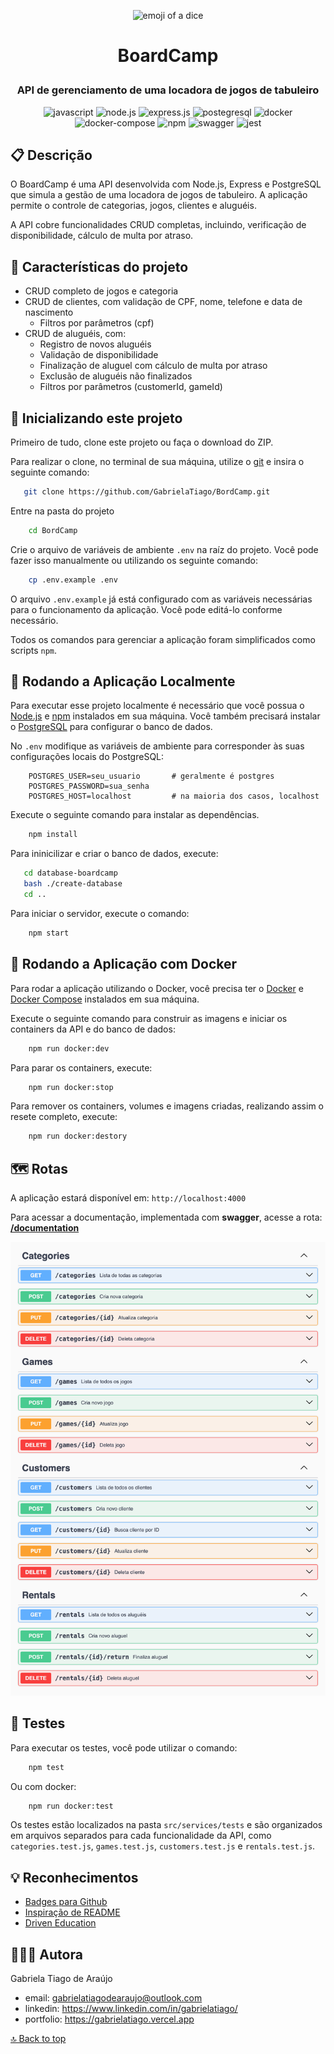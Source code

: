 <p align="center"><img src="https://images.emojiterra.com/google/android-12l/512px/1f3b2.png" height="80px" alt="emoji of a dice"/></p>

# <p align="center">BoardCamp</p>

### <p align="center">API de gerenciamento de uma locadora de jogos de tabuleiro</p>

<div align="center">
   <img src="https://img.shields.io/badge/JavaScript-F7DF1E?style=for-the-badge&logo=javascript&logoColor=black" alt="javascript" height="30px"/>
   <img src="https://img.shields.io/badge/Node.js-339933?style=for-the-badge&logo=nodedotjs&logoColor=white" alt="node.js" height="30px"/>
   <img src="https://img.shields.io/badge/Express.js-000000?style=for-the-badge&logo=express&logoColor=white" alt="express.js" height="30px"/>
   <img src="https://img.shields.io/badge/PostgreSQL-316192?style=for-the-badge&logo=postgresql&logoColor=white" alt="postegresql" height="30px">
    <img src="https://img.shields.io/badge/Docker-2496ED?style=for-the-badge&logo=docker&logoColor=white" alt="docker" height="30px">
    <img src="https://img.shields.io/badge/Docker%20Compose-2496ED?style=for-the-badge&logo=docker&logoColor=white" alt="docker-compose" alt="docker-compose" height="30px" />
   <img src="https://img.shields.io/badge/npm-CB3837?style=for-the-badge&logo=npm&logoColor=white" alt="npm" height="30px">
   <img src="https://img.shields.io/badge/Swagger-85EA2D?style=for-the-badge&logo=Swagger&logoColor=white" alt="swagger" height="30px">
    <img src="https://img.shields.io/badge/Jest-C21325?style=for-the-badge&logo=jest&logoColor=white" alt="jest" height="30px">
</div>

## :clipboard: Descrição

O BoardCamp é uma API desenvolvida com Node.js, Express e PostgreSQL que simula a gestão de uma locadora de jogos de tabuleiro. A aplicação permite o controle de categorias, jogos, clientes e aluguéis.

A API cobre funcionalidades CRUD completas, incluindo, verificação de disponibilidade, cálculo de multa por atraso.

<!-- 🎲 [**API Link**](https://link-to-somewhere.com) -->

## :bookmark_tabs: Características do projeto

-   CRUD completo de jogos e categoria
-   CRUD de clientes, com validação de CPF, nome, telefone e data de nascimento
    -   Filtros por parâmetros (cpf)
-   CRUD de aluguéis, com:
    -   Registro de novos aluguéis
    -   Validação de disponibilidade
    -   Finalização de aluguel com cálculo de multa por atraso
    -   Exclusão de aluguéis não finalizados
    -   Filtros por parâmetros (customerId, gameId)

## :rocket: Inicializando este projeto

Primeiro de tudo, clone este projeto ou faça o download do ZIP.

Para realizar o clone, no terminal de sua máquina, utilize o [git](https://git-scm.com/) e insira o seguinte comando:

```bash
   git clone https://github.com/GabrielaTiago/BordCamp.git
```

Entre na pasta do projeto

```bash
    cd BordCamp
```

Crie o arquivo de variáveis de ambiente `.env` na raíz do projeto. Você pode fazer isso manualmente ou utilizando os seguinte comando:

```bash
    cp .env.example .env
```

O arquivo `.env.example` já está configurado com as variáveis necessárias para o funcionamento da aplicação. Você pode editá-lo conforme necessário.

Todos os comandos para gerenciar a aplicação foram simplificados como scripts `npm`.

## 📍 Rodando a Aplicação Localmente

Para executar esse projeto localmente é necessário que você possua o [Node.js](https://nodejs.org/en/download) e [npm](https://www.npmjs.com/) instalados em sua máquina. Você também precisará instalar o [PostgreSQL](https://www.postgresql.org/download/) para configurar o banco de dados.

No `.env` modifique as variáveis de ambiente para corresponder às suas configurações locais do PostgreSQL:

```env
    POSTGRES_USER=seu_usuario       # geralmente é postgres
    POSTGRES_PASSWORD=sua_senha
    POSTGRES_HOST=localhost         # na maioria dos casos, localhost
```

Execute o seguinte comando para instalar as dependências.

```bash
    npm install
```

Para ininicilizar e criar o banco de dados, execute:

```Bash
   cd database-boardcamp
   bash ./create-database
   cd ..
```

Para iniciar o servidor, execute o comando:

```bash
    npm start
```

## 🐳 Rodando a Aplicação com Docker

Para rodar a aplicação utilizando o Docker, você precisa ter o [Docker](https://docs.docker.com/engine/install/) e [Docker Compose](https://docs.docker.com/compose/install/) instalados em sua máquina.

Execute o seguinte comando para construir as imagens e iniciar os containers da API e do banco de dados:

```bash
    npm run docker:dev
```

Para parar os containers, execute:

```bash
    npm run docker:stop
```

Para remover os containers, volumes e imagens criadas, realizando assim o resete completo, execute:

```bash
    npm run docker:destory
```

## :world_map: Rotas

A aplicação estará disponível em: `http://localhost:4000`

Para acessar a documentação, implementada com **swagger**, acesse a rota: [**/documentation**](http://localhost:4000/documentation)

![routes](assets/routes.png)

## :test_tube: Testes

Para executar os testes, você pode utilizar o comando:

```bash
    npm test
```

Ou com docker:

```bash
    npm run docker:test
```

Os testes estão localizados na pasta `src/services/tests` e são organizados em arquivos separados para cada funcionalidade da API, como `categories.test.js`, `games.test.js`, `customers.test.js` e `rentals.test.js`.

## :bulb: Reconhecimentos

-   [Badges para Github](https://github.com/alexandresanlim/Badges4-README.md-Profile#-database-)
-   [Inspiração de README](https://gist.github.com/luanalessa/7f98467a5ed62d00dcbde67d4556a1e4#file-readme-md)
-   [Driven Education](https://www.driven.com.br)

## 👩🏽‍💻 Autora

Gabriela Tiago de Araújo

-   email: <gabrielatiagodearaujo@outlook.com>
-   linkedin: <https://www.linkedin.com/in/gabrielatiago/>
-   portfolio: <https://gabrielatiago.vercel.app>

[🔝 Back to top](#boardcamp)
